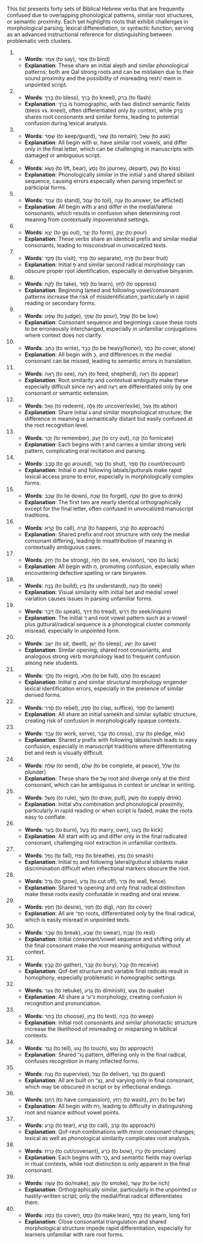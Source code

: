 This list presents forty sets of Biblical Hebrew verbs that are frequently confused due to overlapping phonological patterns, similar root structures, or semantic proximity. Each set highlights roots that exhibit challenges in morphological parsing, lexical differentiation, or syntactic function, serving as an advanced instructional reference for distinguishing between problematic verb clusters.

1. - **Words**: אָמַר (to say), אָסַר (to bind)
   - **Explanation**: These share an initial aleph and similar phonological patterns; both are Qal strong roots and can be mistaken due to their sound proximity and the possibility of misreading resh/ mem in unpointed script.
1. - **Words**: בָּרַךְ (to bless), בָּרַךְ (to kneel), בָּרַק (to flash)
   - **Explanation**: בָּרַךְ is homographic, with two distinct semantic fields (bless vs. kneel), often differentiated only by context, while בָּרַק shares root consonants and similar forms, leading to potential confusion during lexical analysis.
1. - **Words**: שָׁמַר (to keep/guard), שָׁאַר (to remain), שָׁאַל (to ask)
   - **Explanation**: All begin with שׁ, have similar root vowels, and differ only in the final letter, which can be challenging in manuscripts with damaged or ambiguous script.
1. - **Words**: נָשָׂא (to lift, bear), נָסַע (to journey, depart), נָשַׁק (to kiss)
   - **Explanation**: Phonologically similar in the initial נ and shared sibilant sequence, causing errors especially when parsing imperfect or participial forms.
1. - **Words**: עָמַד (to stand), עָמַל (to toil), עָנָה (to answer, be afflicted)
   - **Explanation**: All begin with עָ and differ in the medial/lateral consonants, which results in confusion when determining root meaning from contextually impoverished settings.
1. - **Words**: יָצָא (to go out), יָצַר (to form), יָצַק (to pour)
   - **Explanation**: These verbs share an identical prefix and similar medial consonants, leading to misconstrual in unvocalized texts.
1. - **Words**: פָּקַד (to visit), פָּרַד (to separate), פָּרָה (to bear fruit)
   - **Explanation**: Initial פָּ and similar second radical morphology can obscure proper root identification, especially in derivative binyanim.
1. - **Words**: לָקַח (to take), לָמַד (to learn), לָחַץ (to oppress)
   - **Explanation**: Beginning lamed and following vowel/consonant patterns increase the risk of misidentification, particularly in rapid reading or secondary forms.
1. - **Words**: שָׁפַט (to judge), שָׁפַךְ (to pour), שָׁפַל (to be low)
   - **Explanation**: Consonant sequence and beginnings cause these roots to be erroneously interchanged, especially in unfamiliar conjugations where context does not clarify.
1. - **Words**: כָּתַב (to write), כָּבַד (to be heavy/honor), כָּפַר (to cover, atone)
   - **Explanation**: All begin with כָּ, and differences in the medial consonant can be missed, leading to semantic errors in translation.
1. - **Words**: רָאָה (to see), רָעָה (to feed, shepherd), רָאָה (to appear)
   - **Explanation**: Root similarity and contextual ambiguity make these especially difficult since רָאָה and רָעָה are differentiated only by one consonant or semantic extension.
1. - **Words**: גָּאַל (to redeem), גָּלָה (to uncover/exile), גָּעַל (to abhor)
   - **Explanation**: Share initial ג and similar morphological structure; the difference in meaning is semantically distant but easily confused at the root recognition level.
1. - **Words**: זָכַר (to remember), זָעַק (to cry out), זָנָה (to fornicate)
   - **Explanation**: Each begins with זָ and carries a similar strong verb pattern, complicating oral recitation and parsing.
1. - **Words**: סָבַב (to go around), סָגַר (to shut), סָפַר (to count/recount)
   - **Explanation**: Initial ס and following labials/gutturals make rapid lexical access prone to error, especially in morphologically complex forms.
1. - **Words**: שָׁכַב (to lie down), שָׁכַח (to forget), שָׁקָה (to give to drink)
   - **Explanation**: The first two are nearly identical orthographically except for the final letter, often confused in unvocalized manuscript traditions.
1. - **Words**: קָרָא (to call), קָרָה (to happen), קָרַב (to approach)
   - **Explanation**: Shared prefix and root structure with only the medial consonant differing, leading to misattribution of meaning in contextually ambiguous cases.
1. - **Words**: חָזַק (to be strong), חָזָה (to see, envision), חָסַר (to lack)
   - **Explanation**: All begin with חָ, promoting confusion, especially when encountering defective spelling or rare binyanim.
1. - **Words**: בָּנָה (to build), בִּין (to understand), בָּעָה (to seek)
   - **Explanation**: Visual similarity with initial bet and medial vowel variation causes issues in parsing unfamiliar forms.
1. - **Words**: דָּבַר (to speak), דָּרַךְ (to tread), דָּרַשׁ (to seek/inquire)
   - **Explanation**: The initial ד and root vowel pattern such as a-vowel plus guttural/radical sequence is a phonological cluster commonly misread, especially in unpointed form.
1. - **Words**: יָשַׁב (to sit, dwell), יָשֵׁן (to sleep), יָשַׁע (to save)
   - **Explanation**: Similar opening, shared root consonants, and analogous strong verb morphology lead to frequent confusion among new students.
1. - **Words**: מָלַךְ (to reign), מָלֵא (to be full), מָלַט (to escape)
   - **Explanation**: Initial מָ and similar structural morphology engender lexical identification errors, especially in the presence of similar derived forms.
1. - **Words**: סָרַר (to rebel), סָפַק (to clap, suffice), סָפַד (to lament)
   - **Explanation**: All share an initial samekh and similar syllabic structure, creating risk of confusion in morphologically opaque contexts.
1. - **Words**: עָבַד (to work, serve), עָבַר (to cross), עָרַב (to pledge, mix)
   - **Explanation**: Shared עָ prefix with following labials/resh leads to easy confusion, especially in manuscript traditions where differentiating bet and resh is visually difficult.
1. - **Words**: שָׁלַח (to send), שָׁלֹם (to be complete, at peace), שָׁלַל (to plunder)
   - **Explanation**: These share the שָׁל root and diverge only at the third consonant, which can be ambiguous in context or unclear in writing.
1. - **Words**: מָשַׁל (to rule), מָשַׁךְ (to draw, pull), מָשַׁק (to supply drink)
   - **Explanation**: Initial צלע combination and phonological proximity, particularly in rapid reading or when script is faded, make the roots easy to conflate.
1. - **Words**: בָּעַר (to burn), בָּעַל (to marry, own), בָּעַט (to kick)
   - **Explanation**: All start with בָּע and differ only in the final radicated consonant, challenging root extraction in unfamiliar contexts.
1. - **Words**: נָפַל (to fall), נָפַח (to breathe), נָפַץ (to smash)
   - **Explanation**: Initial נָפ and following lateral/guttural sibilants make discrimination difficult when inflectional markers obscure the root.
1. - **Words**: גָּדַל (to grow), גָּדַע (to cut off), גָּדַר (to wall, fence)
   - **Explanation**: Shared גָּד opening and only final radical distinction make these roots easily confusable in reading and oral review.
1. - **Words**: חָפַץ (to desire), חָפַר (to dig), חָפָה (to cover)
   - **Explanation**: All are חָפ־ roots, differentiated only by the final radical, which is easily misread in unpointed texts.
1. - **Words**: שָׁבַר (to break), שָׁבַע (to swear), שָׁבַת (to rest)
   - **Explanation**: Initial consonant/vowel sequence and shifting only at the final consonant make the root meaning ambiguous without context.
1. - **Words**: קָבַץ (to gather), קָבַר (to bury), קָבַל (to receive)
   - **Explanation**: Qof-bet structure and variable final radicals result in homophony, especially problematic in homographic settings.
1. - **Words**: גָּעַר (to rebuke), גָּרַע (to diminish), גָּעַשׁ (to quake)
   - **Explanation**: All share a ג־ע־ morphology, creating confusion in recognition and pronunciation.
1. - **Words**: בָּחַר (to choose), בָּחַן (to test), בָּכָה (to weep)
   - **Explanation**: Initial root consonants and similar phonotactic structure increase the likelihood of misreading or misparsing in biblical contexts.
1. - **Words**: נָגַד (to tell), נָגַע (to touch), נָגַשׁ (to approach)
   - **Explanation**: Shared נָג־ pattern, differing only in the final radical, confuses recognition in many inflected forms.
1. - **Words**: נָצַח (to supervise), נָצַל (to deliver), נָצַר (to guard)
   - **Explanation**: All are built on נָצ־, and varying only in final consonant, which may be obscured in script or by inflectional endings.
1. - **Words**: רָחַם (to have compassion), רָחַץ (to wash), רָחָק (to be far)
   - **Explanation**: All begin with רָח, leading to difficulty in distinguishing root and nuance without vowel points.
1. - **Words**: קָרַע (to tear), קָרָא (to call), קָרַב (to approach)
   - **Explanation**: Qof-resh combinations with minor consonant changes; lexical as well as phonological similarity complicates root analysis.
1. - **Words**: כָּרַת (to cut/covenant), כָּרַע (to bow), כָּרַז (to proclaim)
   - **Explanation**: Each begins with כָּר, and semantic fields may overlap in ritual contexts, while root distinction is only apparent in the final consonant.
1. - **Words**: עָשָׂה (to do/make), עָשַׁן (to smoke), עָשַׁר (to be rich)
   - **Explanation**: Orthographically similar, particularly in the unpointed or hastily-written script; only the medial/final radical differentiates them.
1. - **Words**: כָּסָה (to cover), כָּסַס (to make lean), כָּסַף (to yearn, long for)
   - **Explanation**: Close consonantal triangulation and shared morphological structure impede rapid differentiation, especially for learners unfamiliar with rare root forms.
